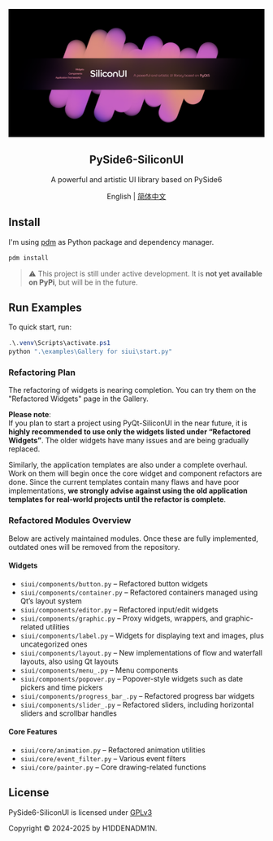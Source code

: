 
<p align="center">  
  
  <a href="#">
    <img src="assets/readme/silicon_main.png" alt="Logo"  >
  </a>
  
  <h2 align="center">PySide6-SiliconUI</h2>
  <p align="center">A powerful and artistic UI library based on PySide6</p>

<p align="center">
    English | <a href="docs/README_zh.md">简体中文</a>
</p>

## Install
I'm using [pdm](https://github.com/pdm-project/pdm) as Python package and dependency manager.

```powershell
pdm install
```

> ⚠️ This project is still under active development. It is **not yet available on PyPi**, but will be in the future.


## Run Examples
To quick start, run:
```powershell
.\.venv\Scripts\activate.ps1
python ".\examples\Gallery for siui\start.py"
```

### Refactoring Plan

The refactoring of widgets is nearing completion. You can try them on the "Refactored Widgets" page in the Gallery.

**Please note**:  
If you plan to start a project using PyQt-SiliconUI in the near future, it is **highly recommended to use only the widgets listed under “Refactored Widgets”**. 
The older widgets have many issues and are being gradually replaced.  

Similarly, the application templates are also under a complete overhaul. Work on them will begin once the core widget and component refactors are done. 
Since the current templates contain many flaws and have poor implementations, 
**we strongly advise against using the old application templates for real-world projects until the refactor is complete**.

### Refactored Modules Overview

Below are actively maintained modules. Once these are fully implemented, outdated ones will be removed from the repository.

#### Widgets

- `siui/components/button.py` – Refactored button widgets  
- `siui/components/container.py` – Refactored containers managed using Qt’s layout system  
- `siui/components/editor.py` – Refactored input/edit widgets  
- `siui/components/graphic.py` – Proxy widgets, wrappers, and graphic-related utilities  
- `siui/components/label.py` – Widgets for displaying text and images, plus uncategorized ones  
- `siui/components/layout.py` – New implementations of flow and waterfall layouts, also using Qt layouts  
- `siui/components/menu_.py` – Menu components  
- `siui/components/popover.py` – Popover-style widgets such as date pickers and time pickers  
- `siui/components/progress_bar_.py` – Refactored progress bar widgets  
- `siui/components/slider_.py` – Refactored sliders, including horizontal sliders and scrollbar handles  

#### Core Features

- `siui/core/animation.py` – Refactored animation utilities  
- `siui/core/event_filter.py` – Various event filters  
- `siui/core/painter.py` – Core drawing-related functions  


## License
PySide6-SiliconUI is licensed under [GPLv3](LICENSE) 

Copyright © 2024-2025 by H1DDENADM1N.

